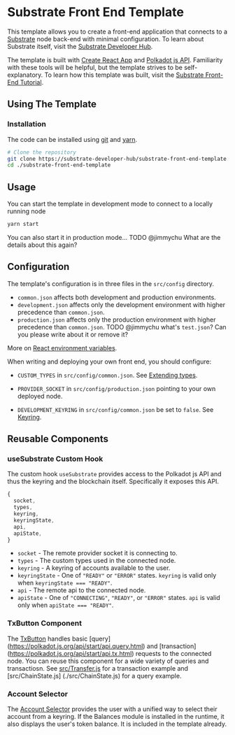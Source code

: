 # Substrate Front End Template

This template allows you to create a front-end application that connects to a
[Substrate](https://github.com/paritytech/substrate) node back-end with minimal
configuration. To learn about Substrate itself, visit the
[Substrate Developer Hub](https://substrate.dev).

The template is built with [Create React App](https://github.com/facebook/create-react-app)
and [Polkadot js API](https://polkadot.js.org/api/). Familiarity with these tools
will be helpful, but the template strives to be self-explanatory. To learn how
this template was built, visit the
[Substrate Front-End Tutorial](https://substrate.dev/docs/en/tutorials/substrate-front-end/).

## Using The Template

### Installation

The code can be installed using [git](https://git-scm.com/) and [yarn](https://yarnpkg.com/).
```bash
# Clone the repository
git clone https://substrate-developer-hub/substrate-front-end-template.git
cd ./substrate-front-end-template
```

## Usage
You can start the template in development mode to connect to a locally running node
```bash
yarn start
```

You can also start it in production mode...
TODO @jimmychu What are the details about this again?

## Configuration

The template's configuration is in three files in the `src/config` directory.
* `common.json` affects both development and production environments.
* `development.json` affects only the development environment with higher
precedence than `common.json`.
* `production.json` affects only the production environment with higher
precedence than `common.json`.
TODO @jimmychu what's `test.json`? Can you please write about it or remove it?

More on
[React environment variables](https://create-react-app.dev/docs/adding-custom-environment-variables).

When writing and deploying your own front end, you should configure:

  - `CUSTOM_TYPES` in `src/config/common.json`. See
  [Extending types](https://polkadot.js.org/api/start/types.extend.html).

  - `PROVIDER_SOCKET` in `src/config/production.json` pointing to your own
  deployed node.

  - `DEVELOPMENT_KEYRING` in `src/config/common.json` be set to `false`.
  See [Keyring](https://polkadot.js.org/api/start/keyring.html).


## Reusable Components

### useSubstrate Custom Hook

The custom hook `useSubstrate` provides access to the Polkadot js API and thus the
keyring and the blockchain itself. Specifically it exposes this API.

```js
{
  socket,
  types,
  keyring,
  keyringState,
  api,
  apiState,
}
```

- `socket` - The remote provider socket it is connecting to.
- `types` - The custom types used in the connected node.
- `keyring` - A keyring of accounts available to the user.
- `keyringState` - One of `"READY"` or `"ERROR"` states. `keyring` is valid
only when `keyringState === "READY"`.
- `api` - The remote api to the connected node.
- `apiState` - One of `"CONNECTING"`, `"READY"`, or `"ERROR"` states. `api` is valid
only when `apiState === "READY"`.


### TxButton Component

The [TxButton](./src/substrate-lib/components/TxButton.js) handles basic [query]
(https://polkadot.js.org/api/start/api.query.html) and [transaction]
(https://polkadot.js.org/api/start/api.tx.html) requests to the connected node.
You can reuse this component for a wide variety of queries and transactiosn. See
[src/Transfer.js](./src/Transfer.js) for a transaction example and [src/ChainState.js]
(./src/ChainState.js) for a query example.

### Account Selector

The [Account Selector](./src/AccountSelector.js) provides the user with a unified way to
select their account from a keyring. If the Balances module is installed in the runtime,
it also displays the user's token balance. It is included in the template already.
